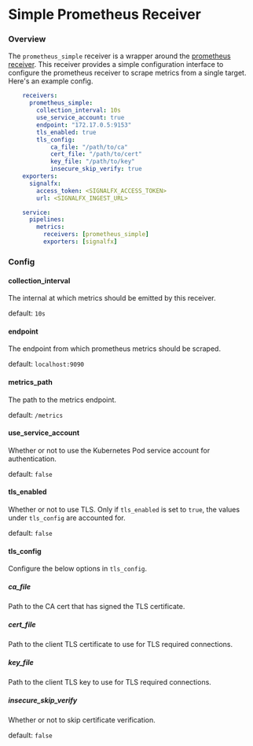 # Simple Prometheus Receiver

### Overview

The `prometheus_simple` receiver is a wrapper around the [prometheus receiver](https://github.com/open-telemetry/opentelemetry-collector/tree/master/receiver/prometheusreceiver).
This receiver provides a simple configuration interface to configure the prometheus
receiver to scrape metrics from a single target. Here's an example config.

```yaml
    receivers:
      prometheus_simple:
        collection_interval: 10s
        use_service_account: true
        endpoint: "172.17.0.5:9153"
        tls_enabled: true
        tls_config:
            ca_file: "/path/to/ca"
            cert_file: "/path/to/cert"
            key_file: "/path/to/key"
            insecure_skip_verify: true
    exporters:
      signalfx:
        access_token: <SIGNALFX_ACCESS_TOKEN>
        url: <SIGNALFX_INGEST_URL>

    service:
      pipelines:
        metrics:
          receivers: [prometheus_simple]
          exporters: [signalfx]
```


### Config

#### collection_interval

The internal at which metrics should be emitted by this receiver.

default: `10s`

#### endpoint

The endpoint from which prometheus metrics should be scraped.

default: `localhost:9090`

#### metrics_path

The path to the metrics endpoint.

default: `/metrics`

#### use_service_account

Whether or not to use the Kubernetes Pod service account for authentication.

default: `false`

#### tls_enabled

Whether or not to use TLS. Only if `tls_enabled` is set to `true`, the values under
`tls_config` are accounted for.

default: `false`


#### tls_config

Configure the below options in `tls_config`.

##### ca_file

Path to the CA cert that has signed the TLS certificate.

##### cert_file

Path to the client TLS certificate to use for TLS required connections.

##### key_file

Path to the client TLS key to use for TLS required connections.

##### insecure_skip_verify

Whether or not to skip certificate verification.

default: `false`